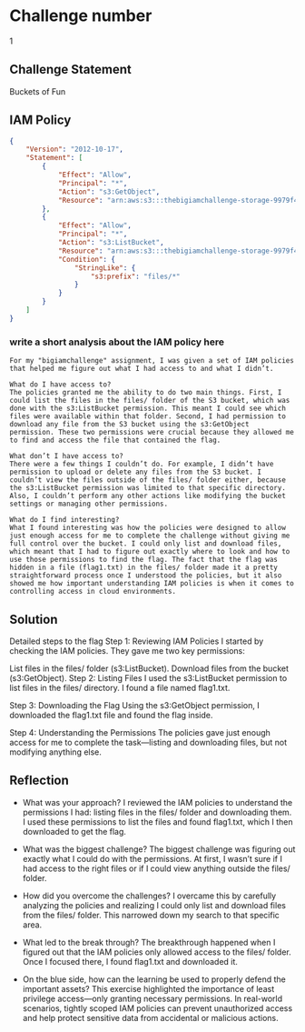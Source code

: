 # Challenge number 
1

## Challenge Statement
Buckets of Fun

## IAM Policy
```json
{
    "Version": "2012-10-17",
    "Statement": [
        {
            "Effect": "Allow",
            "Principal": "*",
            "Action": "s3:GetObject",
            "Resource": "arn:aws:s3:::thebigiamchallenge-storage-9979f4b/*"
        },
        {
            "Effect": "Allow",
            "Principal": "*",
            "Action": "s3:ListBucket",
            "Resource": "arn:aws:s3:::thebigiamchallenge-storage-9979f4b",
            "Condition": {
                "StringLike": {
                    "s3:prefix": "files/*"
                }
            }
        }
    ]
}
```
### write a short analysis about the IAM policy here
```
For my "bigiamchallenge" assignment, I was given a set of IAM policies that helped me figure out what I had access to and what I didn’t.

What do I have access to?
The policies granted me the ability to do two main things. First, I could list the files in the files/ folder of the S3 bucket, which was done with the s3:ListBucket permission. This meant I could see which files were available within that folder. Second, I had permission to download any file from the S3 bucket using the s3:GetObject permission. These two permissions were crucial because they allowed me to find and access the file that contained the flag.

What don’t I have access to?
There were a few things I couldn’t do. For example, I didn’t have permission to upload or delete any files from the S3 bucket. I couldn’t view the files outside of the files/ folder either, because the s3:ListBucket permission was limited to that specific directory. Also, I couldn’t perform any other actions like modifying the bucket settings or managing other permissions.

What do I find interesting?
What I found interesting was how the policies were designed to allow just enough access for me to complete the challenge without giving me full control over the bucket. I could only list and download files, which meant that I had to figure out exactly where to look and how to use those permissions to find the flag. The fact that the flag was hidden in a file (flag1.txt) in the files/ folder made it a pretty straightforward process once I understood the policies, but it also showed me how important understanding IAM policies is when it comes to controlling access in cloud environments.
```

## Solution
Detailed steps to the flag
Step 1: Reviewing IAM Policies
I started by checking the IAM policies. They gave me two key permissions:

List files in the files/ folder (s3:ListBucket).
Download files from the bucket (s3:GetObject).
Step 2: Listing Files
I used the s3:ListBucket permission to list files in the files/ directory. I found a file named flag1.txt.

Step 3: Downloading the Flag
Using the s3:GetObject permission, I downloaded the flag1.txt file and found the flag inside.

Step 4: Understanding the Permissions
The policies gave just enough access for me to complete the task—listing and downloading files, but not modifying anything else.

## Reflection
* What was your approach?
I reviewed the IAM policies to understand the permissions I had: listing files in the files/ folder and downloading them. I used these permissions to list the files and found flag1.txt, which I then downloaded to get the flag.

* What was the biggest challenge?
The biggest challenge was figuring out exactly what I could do with the permissions. At first, I wasn’t sure if I had access to the right files or if I could view anything outside the files/ folder.

* How did you overcome the challenges?
I overcame this by carefully analyzing the policies and realizing I could only list and download files from the files/ folder. This narrowed down my search to that specific area.

* What led to the break through?
The breakthrough happened when I figured out that the IAM policies only allowed access to the files/ folder. Once I focused there, I found flag1.txt and downloaded it.

* On the blue side, how can the learning be used to properly defend the important assets? 
This exercise highlighted the importance of least privilege access—only granting necessary permissions. In real-world scenarios, tightly scoped IAM policies can prevent unauthorized access and help protect sensitive data from accidental or malicious actions.


